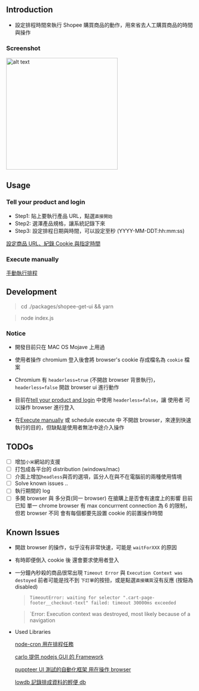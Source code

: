 ## Introduction

- 設定排程時間來執行 Shopee 購買商品的動作，用來省去人工購買商品的時間與操作

### Screenshot

<img src="https://i.imgur.com/DUGZ7Se.png" alt="alt text" width="300" height="whatever">

## Usage

### Tell your product and login

- Step1: 貼上要執行產品 URL，點選`直接開始`
- Step2: 選澤產品規格，讓系統記錄下來
- Step3: 設定排程日期與時間，可以設定至秒 (YYYY-MM-DDT:hh:mm:ss)

[設定商品 URL、紀錄 Cookie 與指定時間](https://www.youtube.com/watch?v=FO9I0xfKKqM)

### Execute manually

[手動執行排程](https://youtu.be/6CKyQ3hVCTs)

## Development

> cd ./packages/shopee-get-ui && yarn

> node index.js

### Notice

- 開發目前只在 MAC OS Mojave 上用過
- 使用者操作 chromium 登入後會將 browser's cookie 存成檔名為 `cookie` 檔案
- Chromium 有 `headerless=true` (不開啟 browser 背景執行)，`headerless=false` 開啟 browser ui 進行動作

- 目前在[tell your product and login](#tell-your-product-and-login) 中使用 `headerless=false`，讓 使用者 可以操作 browser 進行登入
- 在[Execute manually](#execute-manually) 或 schedule execute 中 不開啟 browser，來達到快速執行的目的，但缺點是使用者無法中途介入操作

## TODOs

- [ ] 增加`小米`網站的支援
- [ ] 打包成各平台的 distribution (windows/mac)
- [ ] 介面上增加`headless`與否的選項，區分人在與不在電腦前的兩種使用情境
- [ ] Solve known issues ..
- [ ] 執行期間的 log
- [ ] 多開 browser 與 多分頁(同一 browser) 在搶購上是否會有速度上的影響 目前已知 單一 chrome browser 有 max concurrrent connection 為 6 的限制，但若 browser 不同 會有每個都要先設置 cookie 的前置操作時間

## Known Issues

- 開啟 browser 的操作，似乎沒有非常快速，可能是 `waitForXXX` 的原因
- 有時即便倒入 cookie 後 還會要求使用者登入
- 一分鐘內秒殺的商品很常出現 `Timeout Error` 與 `Execution Context was destoyed`
  前者可能是找不到 `下訂單`的按扭，或是點選`直接購買`沒有反應
  (按鈕為 disabled)

  > `TimeoutError: waiting for selector ".cart-page-footer__checkout-text" failed: timeout 30000ms exceeded`

  > `Error: Execution context was destroyed, most likely because of a navigation

- Used Libraries

  [node-cron 用在排程任務](https://github.com/kelektiv/node-cron)

  [carlo 提供 nodejs GUI 的 Framework](https://github.com/GoogleChromeLabs/carlo)

  [puppteer UI 測試的自動化框架 用在操作 browser](https://github.com/GoogleChrome/puppeteer)

  [lowdb 記錄排成資料的輕便 db](https://github.com/typicode/lowdb)
